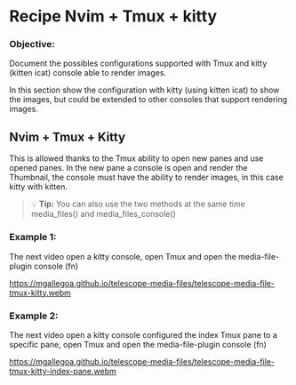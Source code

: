 # Recipe Nvim + Tmux + kitty

### Objective:
Document the possibles configurations supported with Tmux and kitty (kitten icat) console able to render images.

In this section show the configuration with kitty (using kitten icat) to show the images, but could be extended to other consoles that support rendering images.

## Nvim + Tmux + Kitty

This is allowed thanks to the Tmux ability to open new panes and use opened panes. In the new pane a console is open and render the Thumbnail, the console must have the ability to render images, in this case kitty with kitten.

> 💡 **Tip:** You can also use the two methods at the same time media_files() and media_files_console()

### Example 1:
The next video open a kitty console, open Tmux and open the media-file-plugin console (<leader>fn)

https://mgallegoa.github.io/telescope-media-files/telescope-media-file-tmux-kitty.webm

### Example 2:
The next video open a kitty console configured the index Tmux pane to a specific pane, open Tmux and open the media-file-plugin console (<leader>fn)

https://mgallegoa.github.io/telescope-media-files/telescope-media-file-tmux-kitty-index-pane.webm


